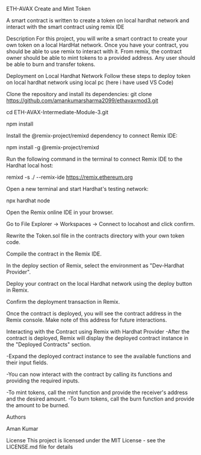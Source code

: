 ETH-AVAX Create and Mint Token


A smart contract is written to create a token on local hardhat network and interact with the smart contract using remix IDE

Description
For this project, you will write a smart contract to create your own token on a local HardHat network. Once you have your contract, you should be able to use remix to interact with it. From remix, the contract owner should be able to mint tokens to a provided address. Any user should be able to burn and transfer tokens.

Deployment on Local Hardhat Network
Follow these steps to deploy token on local hardhat network using local pc (here i have used VS Code)

Clone the repository and install its dependencies:
git clone https://github.com/amankumarsharma2099/ethavaxmod3.git


cd ETH-AVAX-Intermediate-Module-3.git


npm install


Install the @remix-project/remixd dependency to connect Remix IDE:


npm install -g @remix-project/remixd


Run the following command in the terminal to connect Remix IDE to the Hardhat local host:


remixd -s ./ --remix-ide https://remix.ethereum.org


Open a new terminal and start Hardhat's testing network:


npx hardhat node


Open the Remix online IDE in your browser.



Go to File Explorer -> Workspaces -> Connect to locahost and click confirm.



Rewrite the Token.sol file in the contracts directory with your own token code.

Compile the contract in the Remix IDE.

In the deploy section of Remix, select the environment as "Dev-Hardhat Provider".

Deploy your contract on the local Hardhat network using the deploy button in Remix.

Confirm the deployment transaction in Remix.

Once the contract is deployed, you will see the contract address in the Remix console. Make note of this address for future interactions.

Interacting with the Contract using Remix with Hardhat Provider
-After the contract is deployed, Remix will display the deployed contract instance in the "Deployed Contracts" section.

-Expand the deployed contract instance to see the available functions and their input fields.

-You can now interact with the contract by calling its functions and providing the required inputs.

-To mint tokens, call the mint function and provide the receiver's address and the desired amount. -To burn tokens, call the burn function and provide the amount to be burned.

Authors


Aman Kumar

License
This project is licensed under the MIT License - see the LICENSE.md file for details
